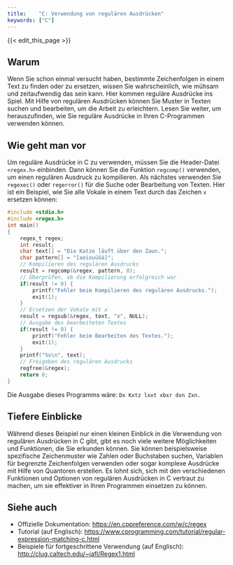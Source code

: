 ```yaml
---
title:    "C: Verwendung von regulären Ausdrücken"
keywords: ["C"]
---
```


{{< edit_this_page >}}

## Warum

Wenn Sie schon einmal versucht haben, bestimmte Zeichenfolgen in einem Text zu finden oder zu ersetzen, wissen Sie wahrscheinlich, wie mühsam und zeitaufwendig das sein kann. Hier kommen reguläre Ausdrücke ins Spiel. Mit Hilfe von regulären Ausdrücken können Sie Muster in Texten suchen und bearbeiten, um die Arbeit zu erleichtern. Lesen Sie weiter, um herauszufinden, wie Sie reguläre Ausdrücke in Ihren C-Programmen verwenden können.

## Wie geht man vor

Um reguläre Ausdrücke in C zu verwenden, müssen Sie die Header-Datei `<regex.h>` einbinden. Dann können Sie die Funktion `regcomp()` verwenden, um einen regulären Ausdruck zu kompilieren. Als nächstes verwenden Sie `regexec()` oder `regerror()` für die Suche oder Bearbeitung von Texten. Hier ist ein Beispiel, wie Sie alle Vokale in einem Text durch das Zeichen `x` ersetzen können:

```C
#include <stdio.h>
#include <regex.h>
int main()
{
    regex_t regex;
    int result;
    char text[] = "Die Katze läuft über den Zaun.";
    char pattern[] = "[aeiouüöä]";
    // Kompilieren des regulären Ausdrucks
    result = regcomp(&regex, pattern, 0);
    // Überprüfen, ob die Kompilierung erfolgreich war
    if(result != 0) {
        printf("Fehler beim Kompilieren des regulären Ausdrucks.");
        exit(1);
    }
    // Ersetzen der Vokale mit x
    result = regsub(&regex, text, "x", NULL);
    // Ausgabe des bearbeiteten Textes
    if(result != 0) {
        printf("Fehler beim Bearbeiten des Textes.");
        exit(1);
    }
    printf("%s\n", text);
    // Freigeben des regulären Ausdrucks
    regfree(&regex);
    return 0;
}
```

Die Ausgabe dieses Programms wäre: `Dx Kxtz lxxt xbxr dxn Zxn.`

## Tiefere Einblicke

Während dieses Beispiel nur einen kleinen Einblick in die Verwendung von regulären Ausdrücken in C gibt, gibt es noch viele weitere Möglichkeiten und Funktionen, die Sie erkunden können. Sie können beispielsweise spezifische Zeichenmuster wie Zahlen oder Buchstaben suchen, Variablen für begrenzte Zeichenfolgen verwenden oder sogar komplexe Ausdrücke mit Hilfe von Quantoren erstellen. Es lohnt sich, sich mit den verschiedenen Funktionen und Optionen von regulären Ausdrücken in C vertraut zu machen, um sie effektiver in Ihren Programmen einsetzen zu können.

## Siehe auch

- Offizielle Dokumentation: https://en.cppreference.com/w/c/regex
- Tutorial (auf Englisch): https://www.cprogramming.com/tutorial/regular-expression-matching-c.html
- Beispiele für fortgeschrittene Verwendung (auf Englisch): http://clug.caltech.edu/~jafl/Regex1.html